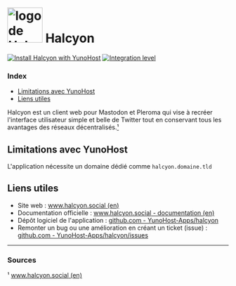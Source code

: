 # <img src="/images/halcyon_logo.png" width="80px" alt="logo de Halcyon"> Halcyon

[![Install Halcyon with YunoHost](https://install-app.yunohost.org/install-with-yunohost.svg)](https://install-app.yunohost.org/?app=halcyon) [![Integration level](https://dash.yunohost.org/integration/halcyon.svg)](https://dash.yunohost.org/appci/app/halcyon)

### Index

- [Limitations avec YunoHost](#limitations-avec-yunohost)
- [Liens utiles](#liens-utiles)

Halcyon est un client web pour Mastodon et Pleroma qui vise à recréer l'interface utilisateur simple et belle de Twitter tout en conservant tous les avantages des réseaux décentralisés.[¹](#sources)

## Limitations avec YunoHost

L'application nécessite un domaine dédié comme `halcyon.domaine.tld`

## Liens utiles

 + Site web : [www.halcyon.social (en)](https://www.halcyon.social/)
 + Documentation officielle : [www.halcyon.social - documentation (en)](https://www.halcyon.social/documentation.php)
 + Dépôt logiciel de l'application : [github.com - YunoHost-Apps/halcyon](https://github.com/YunoHost-Apps/halcyon_ynh)
 + Remonter un bug ou une amélioration en créant un ticket (issue) : [github.com - YunoHost-Apps/halcyon/issues](https://github.com/YunoHost-Apps/halcyon_ynh/issues)

------

### Sources

¹ [www.halcyon.social (en)](https://www.halcyon.social/)
